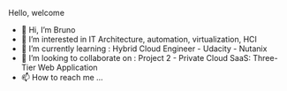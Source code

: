 Hello, welcome

- 👋 Hi, I’m Bruno
- 👀 I’m interested in IT Architecture, automation, virtualization, HCI
- 🌱 I’m currently learning : Hybrid Cloud Engineer - Udacity - Nutanix
- 💞️ I’m looking to collaborate on : Project 2 - Private Cloud SaaS: Three-Tier Web Application
- 📫 How to reach me ...

<!---
bbancheri/bbancheri is a ✨ special ✨ repository because its `README.md` (this file) appears on your GitHub profile.
You can click the Preview link to take a look at your changes.
--->

